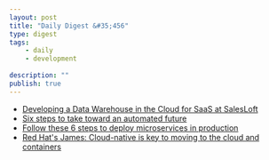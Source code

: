 ```yaml
---
layout: post
title: "Daily Digest &#35;456"
type: digest
tags: 
    - daily
    - development
    
description: ""
publish: true
---
```



- [Developing a Data Warehouse in the Cloud for SaaS at SalesLoft](https://medium.com/salesloft-engineering/developing-a-data-warehouse-in-cloud-for-saas-business-at-salesloft-c694a9ad662a)
- [Six steps to take toward an automated future](https://siliconangle.com/2019/10/13/six-steps-take-toward-automated-future/)
- [Follow these 6 steps to deploy microservices in production](https://searchitoperations.techtarget.com/tip/Follow-these-6-steps-to-deploy-microservices-in-production)
- [Red Hat's James: Cloud-native is key to moving to the cloud and containers](https://www.fiercetelecom.com/telecom/red-hat-s-james-cloud-native-key-to-moving-to-cloud-and-containers)